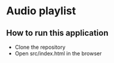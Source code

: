 # Audio playlist

## How to run this application
 - Clone the repository
 - Open src/index.html in the browser



